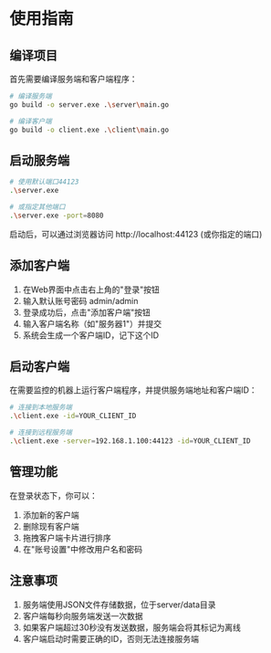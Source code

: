 # 使用指南

## 编译项目

首先需要编译服务端和客户端程序：

```bash
# 编译服务端
go build -o server.exe .\server\main.go

# 编译客户端
go build -o client.exe .\client\main.go
```

## 启动服务端

```bash
# 使用默认端口44123
.\server.exe

# 或指定其他端口
.\server.exe -port=8080
```

启动后，可以通过浏览器访问 http://localhost:44123 (或你指定的端口)

## 添加客户端

1. 在Web界面中点击右上角的"登录"按钮
2. 输入默认账号密码 admin/admin
3. 登录成功后，点击"添加客户端"按钮
4. 输入客户端名称（如"服务器1"）并提交
5. 系统会生成一个客户端ID，记下这个ID

## 启动客户端

在需要监控的机器上运行客户端程序，并提供服务端地址和客户端ID：

```bash
# 连接到本地服务端
.\client.exe -id=YOUR_CLIENT_ID

# 连接到远程服务端
.\client.exe -server=192.168.1.100:44123 -id=YOUR_CLIENT_ID
```

## 管理功能

在登录状态下，你可以：

1. 添加新的客户端
2. 删除现有客户端
3. 拖拽客户端卡片进行排序
4. 在"账号设置"中修改用户名和密码

## 注意事项

1. 服务端使用JSON文件存储数据，位于server/data目录
2. 客户端每秒向服务端发送一次数据
3. 如果客户端超过30秒没有发送数据，服务端会将其标记为离线
4. 客户端启动时需要正确的ID，否则无法连接服务端 